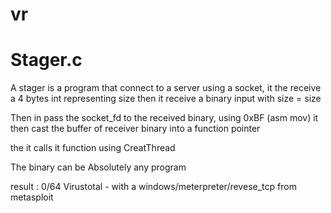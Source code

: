 # vr
# Stager.c

A stager is a program that connect to a server using a socket, it the receive a 4 bytes int representing size
then it receive a binary input with size = size

Then in pass the socket_fd to the received binary, using 0xBF (asm mov)
it then cast the buffer of receiver binary into a function pointer

the it calls it function using CreatThread

The binary can be Absolutely any program

result : 0/64 Virustotal - with a windows/meterpreter/revese_tcp from metasploit
